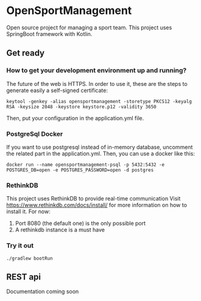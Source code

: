 # OpenSportManagement
Open source project for managing a sport team. This project uses SpringBoot framework with Kotlin.

## Get ready 

### How to get your development environment up and running?

The future of the web is HTTPS. In order to use it, these are the steps to generate easily a self-signed certificate:

`keytool -genkey -alias opensportmanagement -storetype PKCS12 -keyalg RSA -keysize 2048 -keystore keystore.p12 -validity 3650`

Then, put your configuration in the application.yml file.

### PostgreSql Docker

If you want to use postgresql instead of in-memory database, uncomment the related part in the application.yml. Then, you can use a docker like this:

```
docker run --name opensportmanagement-psql -p 5432:5432 -e POSTGRES_DB=open -e POSTGRES_PASSWORD=open -d postgres
```

### RethinkDB

This project uses RethinkDB to provide real-time communication
Visit https://www.rethinkdb.com/docs/install/ for more information on how to install it.
For now:

1) Port 8080 (the default one) is the only possible port
2) A rethinkdb instance is a must have

### Try it out

`./gradlew bootRun`

## REST api

Documentation coming soon